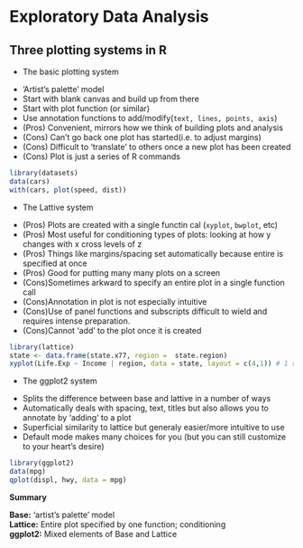 # Exploratory Data Analysis
## Three plotting systems in R

* The basic plotting system
 + ’Artist’s palette’ model
 + Start with blank canvas and build up from there
 + Start with plot function (or similar)
 + Use annotation functions to add/modify(`text, lines, points, axis`)
 + (Pros) Convenient, mirrors how we think of building plots and analysis  
 + (Cons) Can’t go back one plot has started(i.e. to adjust margins)   
 + (Cons) Difficult to ‘translate’ to others once a new plot has been created   
 + (Cons) Plot is just a series of R commands   
 ```r
 library(datasets)
 data(cars)
 with(cars, plot(speed, dist))
```
* The Lattive system
 + (Pros) Plots are created with a single functin cal (`xyplot`, `bwplot`, etc)   
 + (Pros) Most useful for conditioning types of plots: looking at how y changes with x cross levels of z   
 + (Pros) Things like margins/spacing set automatically because entire is specified at once    
 + (Pros) Good for putting many many plots on a screen   
 + (Cons)Sometimes arkward to specify an entire plot in a single function call   
 + (Cons)Annotation in plot is not especially intuitive   
 + (Cons)Use of panel functions and subscripts difficult to wield and requires intense preparation.    
 + (Cons)Cannot ‘add’ to the plot once it is created    
```r
library(lattice)
state <- data.frame(state.x77, region =  state.region)
xyplot(Life.Exp ~ Income | region, data = state, layout = c(4,1)) # 1 row and 4 columns
```

* The ggplot2 system
 + Splits the difference between base and lattive in a number of ways
 + Automatically deals with spacing, text, titles but also allows you to annotate by ‘adding’ to a plot
 + Superficial similarity to lattice but generaly easier/more intuitive to use
 + Default mode makes many choices for you (but you can still customize to your heart’s desire)
```r
library(ggplot2)
data(mpg)
qplot(displ, hwy, data = mpg)
```

**Summary**

**Base:** ‘artist’s palette’ model  
**Lattice:** Entire plot specified by one function; conditioning  
**ggplot2:** Mixed elements of Base and Lattice   
